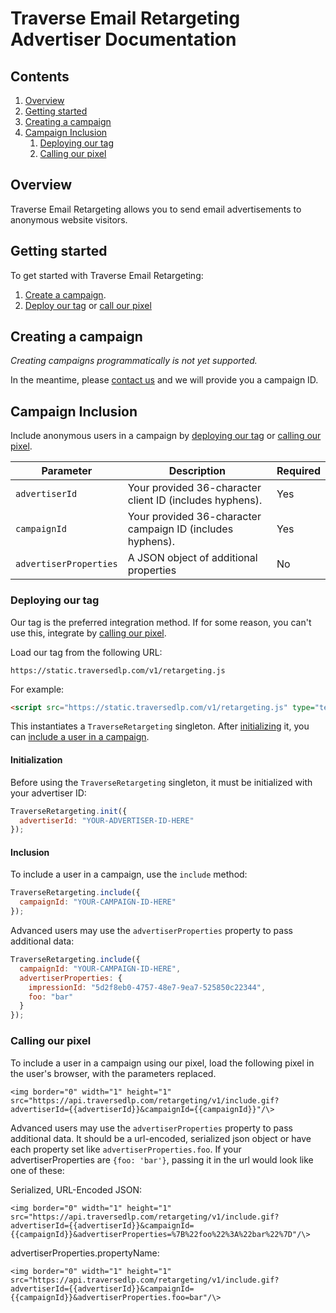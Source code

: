 # Traverse Email Retargeting Advertiser Documentation

## Contents

  1. [Overview](#overview)
  2. [Getting started](#getting-started)
  3. [Creating a campaign](#creating-a-campaign)
  4. [Campaign Inclusion](#campaign-inclusion)
     1. [Deploying our tag](#deploying-our-tag)
     2. [Calling our pixel](#calling-our-pixel)

## Overview

Traverse Email Retargeting allows you to send email advertisements to anonymous website visitors.

## Getting started

To get started with Traverse Email Retargeting:

 1. [Create a campaign](#creating-a-campaign).
 2. [Deploy our tag](#deploying-our-tag) or [call our pixel](#calling-our-pixel)

## Creating a campaign

*Creating campaigns programmatically is not yet supported.*

In the meantime, please <a href="mailto:Traverse Operations <operations@traversedlp.com&gt">contact us</a> and we will provide you a campaign ID.

## Campaign Inclusion

Include anonymous users in a campaign by [deploying our tag](#deploying-our-tag) or [calling our pixel](#calling-our-pixel).

| Parameter    | Description | Required |
| ------------ |------------ | -------- |
| `advertiserId` | Your provided 36-character client ID (includes hyphens). | Yes |
| `campaignId` | Your provided 36-character campaign ID (includes hyphens). | Yes |
| `advertiserProperties` | A JSON object of additional properties | No |

### Deploying our tag

Our tag is the preferred integration method. If for some reason, you can't use this, integrate by [calling our pixel](#calling-our-pixel).

Load our tag from the following URL:
```
https://static.traversedlp.com/v1/retargeting.js
```

For example:
```html
<script src="https://static.traversedlp.com/v1/retargeting.js" type="text/javascript"></script>
```

This instantiates a `TraverseRetargeting` singleton. After [initializing](#initialization) it, you can [include a user in a campaign](#inclusion). 

#### Initialization

Before using the `TraverseRetargeting` singleton, it must be initialized with your advertiser ID:

```javascript
TraverseRetargeting.init({
  advertiserId: "YOUR-ADVERTISER-ID-HERE"
});
```

#### Inclusion

To include a user in a campaign, use the `include` method:

```javascript
TraverseRetargeting.include({
  campaignId: "YOUR-CAMPAIGN-ID-HERE"
});
```

Advanced users may use the `advertiserProperties` property to pass additional data:

```javascript
TraverseRetargeting.include({
  campaignId: "YOUR-CAMPAIGN-ID-HERE",
  advertiserProperties: {
    impressionId: "5d2f8eb0-4757-48e7-9ea7-525850c22344",
    foo: "bar"
  }
});
```

### Calling our pixel

To include a user in a campaign using our pixel, load the following pixel in the user's browser, with the parameters replaced.

```
<img border="0" width="1" height="1" src="https://api.traversedlp.com/retargeting/v1/include.gif?advertiserId={{advertiserId}}&campaignId={{campaignId}}"/\>
```

Advanced users may use the `advertiserProperties` property to pass additional data. It should be a url-encoded, serialized json object or have each property set like `advertiserProperties.foo`. If your advertiserProperties are `{foo: 'bar'}`, passing it in the url would look like one of these:

Serialized, URL-Encoded JSON:
```
<img border="0" width="1" height="1" src="https://api.traversedlp.com/retargeting/v1/include.gif?advertiserId={{advertiserId}}&campaignId={{campaignId}}&advertiserProperties=%7B%22foo%22%3A%22bar%22%7D"/\>
```

advertiserProperties.propertyName:
```
<img border="0" width="1" height="1" src="https://api.traversedlp.com/retargeting/v1/include.gif?advertiserId={{advertiserId}}&campaignId={{campaignId}}&advertiserProperties.foo=bar"/\>
```
